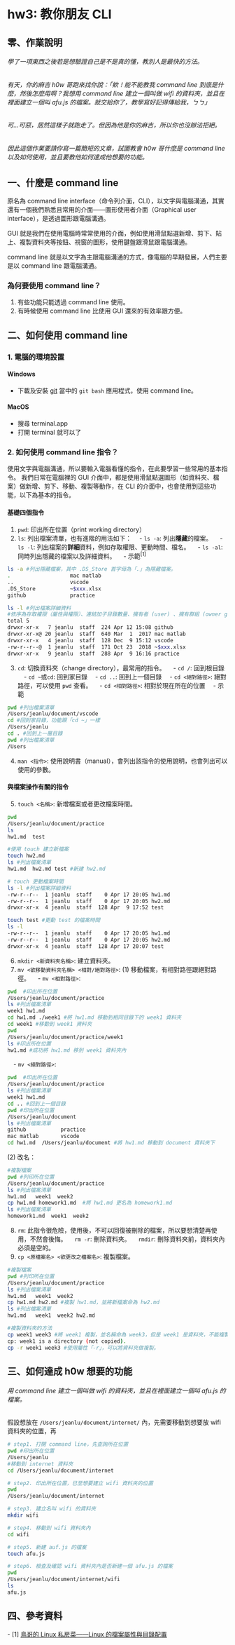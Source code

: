 # hw3: 教你朋友 CLI
## 零、作業說明
###### 學了一項東西之後若是想驗證自己是不是真的懂，教別人是最快的方法。

###### 有天，你的麻吉 h0w 哥跑來找你說：「欸！能不能教我 command line 到底是什麼，然後怎麼用啊？我想用 command line 建立一個叫做 wifi 的資料夾，並且在裡面建立一個叫 afu.js 的檔案。就交給你了，教學寫好記得傳給我，ㄅㄅ」

###### 可...可惡，居然這樣子就跑走了。但因為他是你的麻吉，所以你也沒辦法拒絕。

###### 因此這個作業要請你寫一篇簡短的文章，試圖教會 h0w 哥什麼是 command line 以及如何使用，並且要教他如何達成他想要的功能。
## 一、什麼是 command line 
原名為 command line interface（命令列介面，CLI），以文字與電腦溝通，其實還有一個我們熟悉且常用的介面——圖形使用者介面（Graphical user interface），是透過圖形跟電腦溝通。

GUI 就是我們在使用電腦時常常使用的介面，例如使用滑鼠點選新增、剪下、貼上、複製資料夾等按鈕、視窗的圖形，使用鍵盤跟滑鼠跟電腦溝通。

command line 就是以文字為主跟電腦溝通的方式，像電腦的早期發展，人們主要是以 command line 跟電腦溝通。
### 為何要使用 command line？
1. 有些功能只能透過 command line 使用。
2. 有時候使用 command line 比使用 GUI 還來的有效率跟方便。

## 二、如何使用 command line
### 1. 電腦的環境設置
#### Windows
- 下載及安裝 [git](https://git-scm.com/) 
當中的 `git bash` 應用程式，使用 command line。
#### MacOS
- 搜尋 terminal.app
- 打開 terminal 就可以了
### 2. 如何使用 command line 指令？
使用文字與電腦溝通，所以要輸入電腦看懂的指令，在此要學習一些常用的基本指令。
我們日常在電腦裡的 GUI 介面中，都是使用滑鼠點選圖形（如資料夾、檔案）做新增、剪下、移動、複製等動作，在 CLI 的介面中，也會使用到這些功能，以下為基本的指令。
#### 基礎四個指令
1. `pwd`: 
印出所在位置（print working directory）
2. `ls`:
列出檔案清單，也有進階的用法如下：
　- `ls -a`: 列出**隱藏**的檔案。
　- `ls -l`: 列出檔案的**詳細**資料，例如存取權限、更動時間、檔名。
　- `ls -al`: 同時列出隱藏的檔案以及詳細資料。
　- 示範<sup>[1]</sup>
``` bash
ls -a #列出隱藏檔案，其中 .DS_Store 首字母為「.」為隱藏檔案。
.				    mac matlab
..				    vscode
.DS_Store			~$xxx.xlsx
github				practice 

ls -l #列出檔案詳細資料
#依序為存取權限（屬性與權限）、連結加子目錄數量、擁有者 (user) 、擁有群組 (owner group)、檔案容量大小、檔案被建立日期時間、檔名或目錄名稱。
total 5
drwxr-xr-x   7 jeanlu  staff  224 Apr 12 15:08 github
drwxr-xr-x@ 20 jeanlu  staff  640 Mar  1  2017 mac matlab
drwxr-xr-x   4 jeanlu  staff  128 Dec  9 15:12 vscode
-rw-r--r--@  1 jeanlu  staff  171 Oct 23  2018 ~$xxx.xlsx
drwxr-xr-x   9 jeanlu  staff  288 Apr  9 16:16 practice
```
3. `cd`: 
切換資料夾（change directory），最常用的指令。
　- `cd /`: 回到根目錄
　- `cd ~`或`cd`: 回到家目錄
　- `cd ..`: 回到上一個目錄
　- `cd <絕對路徑>`: 絕對路徑，可以使用 `pwd` 查看。
　- `cd <相對路徑>`: 相對於現在所在的位置
　- 示範
```bash
pwd #列出檔案清單
/Users/jeanlu/document/vscode
cd #回到家目錄，功能跟「cd ~」一樣
/Users/jeanlu
cd . #回到上一層目錄
pwd #列出檔案清單
/Users
```
4. `man <指令>`:
使用說明書（manual），會列出該指令的使用說明，也會列出可以使用的參數。 
#### 與檔案操作有關的指令
5. `touch <名稱>`:
新增檔案或者更改檔案時間。
```bash
pwd
/Users/jeanlu/document/practice
ls
hw1.md  test

#使用 touch 建立新檔案
touch hw2.md
ls #列出檔案清單
hw1.md  hw2.md test #新建 hw2.md

# touch 更動檔案時間
ls -l #列出檔案詳細資料
-rw-r--r--  1 jeanlu  staff    0 Apr 17 20:05 hw1.md
-rw-r--r--  1 jeanlu  staff    0 Apr 17 20:05 hw2.md
drwxr-xr-x  4 jeanlu  staff  128 Apr  9 17:52 test

touch test #更動 test 的檔案時間
ls -l
-rw-r--r--  1 jeanlu  staff    0 Apr 17 20:05 hw1.md
-rw-r--r--  1 jeanlu  staff    0 Apr 17 20:05 hw2.md
drwxr-xr-x  4 jeanlu  staff  128 Apr 17 20:07 test


```
6. `mkdir <新資料夾名稱>`:
建立資料夾。
7. `mv <欲移動資料夾名稱> <相對/絕對路徑>`:
(1) 移動檔案，有相對路徑跟絕對路徑。
　- `mv <相對路徑>`: 
```bash
pwd  #印出所在位置
/Users/jeanlu/document/practice
ls #列出檔案清單
week1 hw1.md
cd hw1.md ./week1 #將 hw1.md 移動到相同目錄下的 week1 資料夾
cd week1 #移動到 week1 資料夾
pwd
/Users/jeanlu/document/practice/week1
ls #印出所在位置
hw1.md #成功將 hw1.md 移到 week1 資料夾內
```
　- `mv <絕對路徑>`: 
``` bash
pwd  #印出所在位置
/Users/jeanlu/document/practice
ls #列出檔案清單
week1 hw1.md
cd .. #回到上一個目錄
pwd #印出所在位置
/Users/jeanlu/document
ls #列出檔案清單
github           practice 
mac matlab       vscode
cd hw1.md  /Users/jeanlu/document #將 hw1.md 移動到 document 資料夾下
```
(2) 改名：
```bash
#複製檔案
pwd #列印所在位置
/Users/jeanlu/document/practice
ls #列出檔案清單
hw1.md   week1  week2
cp hw1.md homework1.md  #將 hw1.md 更名為 homework1.md
ls #列出檔案清單
homework1.md  week1  week2
```
8. `rm`:
此指令很危險，使用後，不可以回復被刪除的檔案，所以要想清楚再使用，不然會後悔。
　`rm -r`: 刪除資料夾。
　`rmdir`: 刪除資料夾前，資料夾內必須是空的。
9. `cp <原檔案名> <欲更改之檔案名>`:
複製檔案。
``` bash
#複製檔案
pwd #列印所在位置
/Users/jeanlu/document/practice
ls #列出檔案清單
hw1.md   week1  week2
cp hw1.md hw2.md #複製 hw1.md，並將新檔案命為 hw2.md
ls #列出檔案清單
hw1.md   week1  week2 hw2.md

#複製資料夾的方法
cp week1 week3 #將 week1 複製，並名稱命為 week3，但是 week1 是資料夾，不能複製，檔案才能複製。
cp: week1 is a directory (not copied).
cp -r week1 week3 #使用屬性「-r」，可以將資料夾做複製。
```
## 三、如何達成 h0w 想要的功能
###### 用 command line 建立一個叫做 wifi 的資料夾，並且在裡面建立一個叫 afu.js 的檔案。
假設想放在 `/Users/jeanlu/document/internet/` 內，先需要移動到想要放 wifi 資料夾的位置，再
```bash
# step1. 打開 command line，先查詢所在位置
pwd #印出所在位置
/Users/jeanlu
#移動到 internet 資料夾
cd /Users/jeanlu/document/internet 

# step2. 印出所在位置，已至想要建立 wifi 資料夾的位置
pwd 
/Users/jeanlu/document/internet

# step3. 建立名叫 wifi 的資料夾
mkdir wifi 

# step4. 移動到 wifi 資料夾內
cd wifi 

# step5. 新建 auf.js 的檔案
touch afu.js 

# step6. 檢查及確認 wifi 資料夾內是否新建一個 afu.js 的檔案
pwd 
/Users/jeanlu/document/internet/wifi
ls
afu.js
```

## 四、參考資料
- [1] [鳥哥的 Linux 私房菜——Linux 的檔案屬性與目錄配置](http://linux.vbird.org/linux_basic/0210filepermission/0210filepermission-fc4.php) 